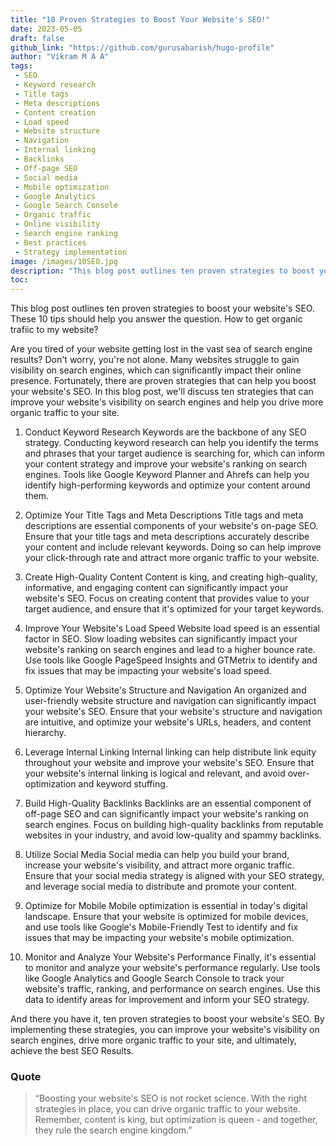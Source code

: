 ```yaml
---
title: "10 Proven Strategies to Boost Your Website's SEO!"
date: 2023-05-05
draft: false
github_link: "https://github.com/gurusabarish/hugo-profile"
author: "Vikram M A A"
tags:
 - SEO
 - Keyword research
 - Title tags
 - Meta descriptions
 - Content creation
 - Load speed
 - Website structure
 - Navigation
 - Internal linking
 - Backlinks
 - Off-page SEO
 - Social media
 - Mobile optimization
 - Google Analytics
 - Google Search Console
 - Organic traffic
 - Online visibility
 - Search engine ranking
 - Best practices
 - Strategy implementation
image: /images/10SEO.jpg
description: "This blog post outlines ten proven strategies to boost your website's SEO. These 10 tips should help you answer the question. How to get organic trafiic to my website?"
toc: 
---
```

This blog post outlines ten proven strategies to boost your website's SEO. These 10 tips should help you answer the question. How to get organic trafiic to my website?
<!--more-->




Are you tired of your website getting lost in the vast sea of search engine results? Don't worry, you're not alone. Many websites struggle to gain visibility on search engines, which can significantly impact their online presence. Fortunately, there are proven strategies that can help you boost your website's SEO. In this blog post, we'll discuss ten strategies that can improve your website's visibility on search engines and help you drive more organic traffic to your site.

1. Conduct Keyword Research
Keywords are the backbone of any SEO strategy. Conducting keyword research can help you identify the terms and phrases that your target audience is searching for, which can inform your content strategy and improve your website's ranking on search engines. Tools like Google Keyword Planner and Ahrefs can help you identify high-performing keywords and optimize your content around them.

2. Optimize Your Title Tags and Meta Descriptions
Title tags and meta descriptions are essential components of your website's on-page SEO. Ensure that your title tags and meta descriptions accurately describe your content and include relevant keywords. Doing so can help improve your click-through rate and attract more organic traffic to your website.

3. Create High-Quality Content
Content is king, and creating high-quality, informative, and engaging content can significantly impact your website's SEO. Focus on creating content that provides value to your target audience, and ensure that it's optimized for your target keywords.

4. Improve Your Website's Load Speed
Website load speed is an essential factor in SEO. Slow loading websites can significantly impact your website's ranking on search engines and lead to a higher bounce rate. Use tools like Google PageSpeed Insights and GTMetrix to identify and fix issues that may be impacting your website's load speed.

5. Optimize Your Website's Structure and Navigation
An organized and user-friendly website structure and navigation can significantly impact your website's SEO. Ensure that your website's structure and navigation are intuitive, and optimize your website's URLs, headers, and content hierarchy.

6. Leverage Internal Linking
Internal linking can help distribute link equity throughout your website and improve your website's SEO. Ensure that your website's internal linking is logical and relevant, and avoid over-optimization and keyword stuffing.

7. Build High-Quality Backlinks
Backlinks are an essential component of off-page SEO and can significantly impact your website's ranking on search engines. Focus on building high-quality backlinks from reputable websites in your industry, and avoid low-quality and spammy backlinks.

8. Utilize Social Media
Social media can help you build your brand, increase your website's visibility, and attract more organic traffic. Ensure that your social media strategy is aligned with your SEO strategy, and leverage social media to distribute and promote your content.

9. Optimize for Mobile
Mobile optimization is essential in today's digital landscape. Ensure that your website is optimized for mobile devices, and use tools like Google's Mobile-Friendly Test to identify and fix issues that may be impacting your website's mobile optimization.

10. Monitor and Analyze Your Website's Performance
Finally, it's essential to monitor and analyze your website's performance regularly. Use tools like Google Analytics and Google Search Console to track your website's traffic, ranking, and performance on search engines. Use this data to identify areas for improvement and inform your SEO strategy.

And there you have it, ten proven strategies to boost your website's SEO. By implementing these strategies, you can improve your website's visibility on search engines, drive more organic traffic to your site, and ultimately, achieve the best SEO Results.


### Quote


> “Boosting your website's SEO is not rocket science. With the right strategies in place, you can drive organic traffic to your website. Remember, content is king, but optimization is queen - and together, they rule the search engine kingdom.”</p>


